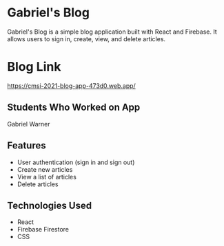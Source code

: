 # Gabriel's Blog

Gabriel's Blog is a simple blog application built with React and Firebase. It allows users to sign in, create, view, and delete articles.

# Blog Link
https://cmsi-2021-blog-app-473d0.web.app/

## Students Who Worked on App
Gabriel Warner

## Features

- User authentication (sign in and sign out)
- Create new articles
- View a list of articles
- Delete articles

## Technologies Used

- React
- Firebase Firestore
- CSS